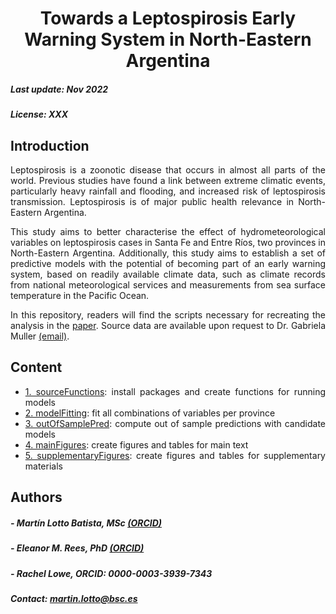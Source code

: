 <div align="center">

# Towards a Leptospirosis Early Warning System in North-Eastern Argentina

<div align="justify">

##### *Last update: Nov 2022*
##### *License: XXX*

## Introduction

Leptospirosis is a zoonotic disease that occurs in almost all parts of the world. Previous studies have found a link between extreme climatic events, particularly heavy rainfall and flooding, and increased risk of leptospirosis transmission. Leptospirosis is of major public health relevance in North-Eastern Argentina. 

This study aims to better characterise the effect of hydrometeorological variables on leptospirosis cases in Santa Fe and Entre Ríos, two provinces in North-Eastern Argentina. Additionally, this study aims to establish a set of predictive models with the potential of becoming part of an early warning system, based on readily available climate data, such as climate records from national meteorological services and measurements from sea surface temperature in the Pacific Ocean.

In this repository, readers will find the scripts necessary for recreating the analysis in the [paper](link). Source data are available upon request to Dr. Gabriela Muller [(email)](email). 
## Content

* [1. sourceFunctions](1_sourceFunctions.R): install packages and create functions for running models
* [2. modelFitting](2_modelFitting.R): fit all combinations of variables per province
* [3. outOfSamplePred](3_outOfSamplePred.R): compute out of sample predictions with candidate models
* [4. mainFigures](4_mainFigures.R): create figures and tables for main text
* [5. supplementaryFigures](5_supplementaryFigures.R): create figures and tables for supplementary materials
    
## Authors
##### - Martín Lotto Batista, MSc [(ORCID)](https://orcid.org/0000-0002-9437-5270)
##### - Eleanor M. Rees, PhD [(ORCID)](https://orcid.org/0000-0002-4993-2795)
##### - Rachel Lowe, ORCID: 0000-0003-3939-7343
##### Contact: martin.lotto@bsc.es
